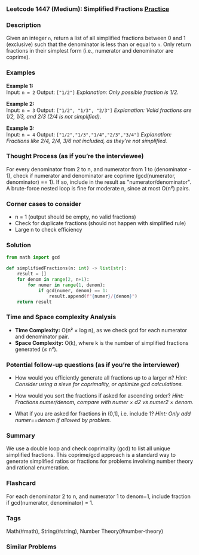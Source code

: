 ### Leetcode 1447 (Medium): Simplified Fractions [Practice](https://leetcode.com/problems/simplified-fractions)

### Description  
Given an integer `n`, return a list of all simplified fractions between 0 and 1 (exclusive) such that the denominator is less than or equal to `n`. Only return fractions in their simplest form (i.e., numerator and denominator are coprime).

### Examples  

**Example 1:**  
Input: `n = 2`
Output: `["1/2"]`
*Explanation: Only possible fraction is 1/2.*

**Example 2:**  
Input: `n = 3`
Output: `["1/2", "1/3", "2/3"]`
*Explanation: Valid fractions are 1/2, 1/3, and 2/3 (2/4 is not simplified).*  

**Example 3:**  
Input: `n = 4`
Output: `["1/2","1/3","1/4","2/3","3/4"]`
*Explanation: Fractions like 2/4, 2/4, 3/6 not included, as they're not simplified.*

### Thought Process (as if you’re the interviewee)  
For every denominator from 2 to n, and numerator from 1 to (denominator - 1), check if numerator and denominator are coprime (gcd(numerator, denominator) == 1). If so, include in the result as "numerator/denominator".
A brute-force nested loop is fine for moderate n, since at most O(n²) pairs.

### Corner cases to consider  
- n = 1 (output should be empty, no valid fractions)
- Check for duplicate fractions (should not happen with simplified rule)
- Large n to check efficiency

### Solution

```python
from math import gcd

def simplifiedFractions(n: int) -> list[str]:
    result = []
    for denom in range(2, n+1):
        for numer in range(1, denom):
            if gcd(numer, denom) == 1:
                result.append(f"{numer}/{denom}")
    return result
```

### Time and Space complexity Analysis  
- **Time Complexity:** O(n² × log n), as we check gcd for each numerator and denominator pair.
- **Space Complexity:** O(k), where k is the number of simplified fractions generated (≤ n²).

### Potential follow-up questions (as if you’re the interviewer)  
- How would you efficiently generate all fractions up to a larger n?
  *Hint: Consider using a sieve for coprimality, or optimize gcd calculations.*

- How would you sort the fractions if asked for ascending order?
  *Hint: Fractions numer/denom, compare with numer × d2 vs numer2 × denom.*

- What if you are asked for fractions in (0,1], i.e. include 1?
  *Hint: Only add numer==denom if allowed by problem.*

### Summary
We use a double loop and check coprimality (gcd) to list all unique simplified fractions. This coprime/gcd approach is a standard way to generate simplified ratios or fractions for problems involving number theory and rational enumeration.


### Flashcard
For each denominator 2 to n, and numerator 1 to denom−1, include fraction if gcd(numerator, denominator) = 1.

### Tags
Math(#math), String(#string), Number Theory(#number-theory)

### Similar Problems
